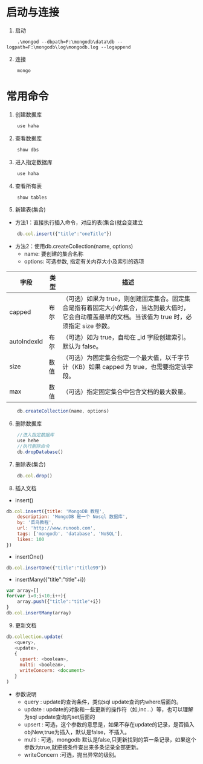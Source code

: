 # 启动与连接
1. 启动
~~~
    .\mongod --dbpath=F:\mongodb\data\db --logpath=F:\mongodb\log\mongodb.log --logappend
~~~
2. 连接
~~~
    mongo
~~~

# 常用命令
1. 创建数据库
~~~js
    use haha
~~~
2. 查看数据库
~~~js
    show dbs
~~~
3. 进入指定数据库
~~~js
    use haha
~~~
4. 查看所有表
~~~js
    show tables
~~~
5. 新建表(集合)
* 方法1：直接执行插入命令，对应的表(集合)就会变建立
~~~js
    db.col.insert({"title":"oneTitle"})
~~~
* 方法2：使用db.createCollection(name, options)
    * name: 要创建的集合名称
    * options: 可选参数, 指定有关内存大小及索引的选项

| 字段	| 类型	| 描述 |
| ------ | ------ | ------ |
| capped	| 布尔	|（可选）如果为 true，则创建固定集合。固定集合是指有着固定大小的集合，当达到最大值时，它会自动覆盖最早的文档。当该值为 true 时，必须指定 size 参数。|
| autoIndexId	| 布尔	| （可选）如为 true，自动在 _id 字段创建索引。默认为 false。|
| size	| 数值	| （可选）为固定集合指定一个最大值，以千字节计（KB）如果 capped 为 true，也需要指定该字段。|
| max	| 数值	| （可选）指定固定集合中包含文档的最大数量。
~~~js
    db.createCollection(name, options)
~~~
6. 删除数据库
~~~js
    //进入指定数据库
    use hehe
    //执行删除命令
    db.dropDatabase()
~~~
7. 删除表(集合)
~~~js
    db.col.drop()
~~~
8. 插入文档
* insert()
~~~js
db.col.insert({title: 'MongoDB 教程', 
    description: 'MongoDB 是一个 Nosql 数据库',
    by: '菜鸟教程',
    url: 'http://www.runoob.com',
    tags: ['mongodb', 'database', 'NoSQL'],
    likes: 100
})
~~~
* insertOne()
~~~js
db.col.insertOne({"title":"title99"})
~~~
* insertMany({"title":"title"+i})
~~~js
var array=[]
for(var i=0;i<10;i++){
    array.push({"title":"title"+i})
}
db.col.insertMany(array)
~~~
9. 更新文档
~~~js
db.collection.update(
   <query>,
   <update>,
   {
     upsert: <boolean>,
     multi: <boolean>,
     writeConcern: <document>
   }
)
~~~
* 参数说明
    * query : update的查询条件，类似sql update查询内where后面的。
    * update : update的对象和一些更新的操作符（如$,$inc...）等，也可以理解为sql update查询内set后面的   
    * upsert : 可选，这个参数的意思是，如果不存在update的记录，是否插入objNew,true为插入，默认是false，不插入。
    * multi : 可选，mongodb 默认是false,只更新找到的第一条记录，如果这个参数为true,就把按条件查出来多条记录全部更新。
    * writeConcern :可选，抛出异常的级别。



